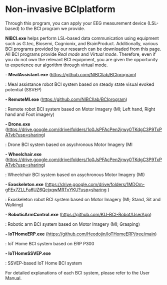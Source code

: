 # Non-invasive BCIplatform

Through this program, you can apply your EEG measurement device (LSL-based) to the BCI program we provide.

**NIBCI.exe** helps perform LSL-based data communication using equipment such as G.tec, Biosemi, Cognionix, and BrainProduct. 
Additionally, various BCI programs provided by our research can be downloaded from this page. 
All BCI programs provide _Real mode_ and _Virtual mode_. 
Therefore, even if you do not own the relevant BCI equipment, you are given the opportunity to experience our algorithm through virtual mode.

**- MealAssistant.exe** (https://github.com/NIBCIlab/BCIprogram)
  
   : Meal assistance robot BCI system based on steady state visual evoked potential (SSVEP)

**- RemoteMI.exe** (https://github.com/NIBCIlab/BCIprogram)
  
   : Remote robot BCI system based on Motor Imagery (MI; Left hand, Right hand and Foot imagery)
    
**- Drone.exe** (https://drive.google.com/drive/folders/1o0JsPFAcPen2jrwy0TKdgC3P9TxPATvb?usp=sharing)
  
   : Drone BCI system based on asychronous Motor Imagery (MI
    
**- Wheelchair.exe** (https://drive.google.com/drive/folders/1o0JsPFAcPen2jrwy0TKdgC3P9TxPATvb?usp=sharing)
  
  : Wheelchair BCI system based on asychronous Motor Imagery (MI)
    
**- Exoskeleton.exe** (https://drive.google.com/drive/folders/1MDOm-gFEx7ZLLFa6UZ6QcjxqwMRTxYKU?usp=sharing )
  
  : Exoskeleton robot BCI system based on Motor Imagery (MI; Stand, Sit and Walking)
    
**- RoboticArmControl.exe** (https://github.com/KU-BCI-Robot/UserApp)
  
  : Robotic arm BCI system based on Motor Imagery (MI; Grasping)

**- IoTHomeERP.exe** (https://github.com/Heodojin/IoTHomeERP/tree/main)
  
  : IoT Home BCI system based on ERP P300

**- IoTHomeSSVEP.exe**
  
  : SSVEP-based IoT Home BCI system



For detailed explanations of each BCI system, please refer to the User Manual.
